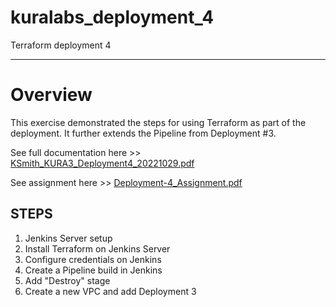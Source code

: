 # kuralabs_deployment_4
Terraform deployment 4
<hr>
<h1>Overview </h1>
<p>This exercise demonstrated the steps for using Terraform as part of the deployment. It further extends the Pipeline from Deployment #3.</p>
<p>See full documentation here >> <a href="https://github.com/Hobsonkp/kuralabs_deployment_4/blob/main/Documentation/KSmith_KURA3_Deployment4_20221108.pdf">KSmith_KURA3_Deployment4_20221029.pdf</a></p>
<p>See assignment here >> <a href="https://github.com/Hobsonkp/kuralabs_deployment_4/blob/main/Documentation/Deployment-4_Assignment.pdf">Deployment-4_Assignment.pdf</a></p>
<h2>STEPS</h2>
<ol>
<li>Jenkins Server setup</li>
<li>Install Terraform on Jenkins Server</li>
<li>Configure credentials on Jenkins</li>
<li>Create a Pipeline build in Jenkins</li>
<li>Add "Destroy" stage</li>
<li>Create a new VPC and add Deployment 3</li>
</ol>
